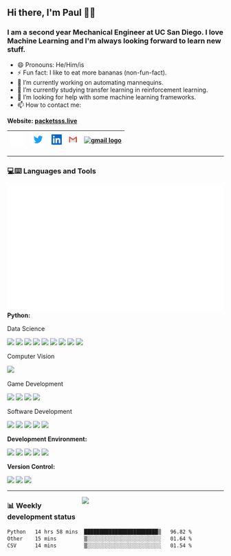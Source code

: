 ## Hi there, I'm Paul 👋👋
### I am a second year Mechanical Engineer at UC San Diego. I love Machine Learning and I'm always looking forward to learn new stuff.


- 😄 Pronouns: He/Him/is
- ⚡ Fun fact: I like to eat more bananas (non-fun-fact).
- 🔭 I’m currently working on automating mannequins.
- 🌱 I’m currently studying transfer learning in reinforcement learning.
- 🤔 I’m looking for help with some machine learning frameworks.
- 📫 How to contact me:

**Website: [packetsss.live](https://packetsss.live/#/)**

| [<img src="https://raw.githubusercontent.com/Delta456/Delta456/master/img/github.png" alt="github logo" width="34">](https://github.com/packetsss) |  [<img src="https://raw.githubusercontent.com/Delta456/Delta456/master/img/twitter.png" alt="twitter logo" width="34">](https://twitter.com/pyj2001) |  [<img src="https://github.com/Amchuz/Amchuz/blob/master/linkedin.jpeg" alt="linkedin logo" width="24">](https://www.linkedin.com/in/paul-pan001/) |  [<img src="https://github.com/Amchuz/Amchuz/blob/master/gmail.jpeg" alt="gmail logo" width="24">](mailto:paulbigpan@gmail.com) |  [<img src="https://upload.wikimedia.org/wikipedia/commons/thumb/e/e7/Instagram_logo_2016.svg/1200px-Instagram_logo_2016.svg.png" alt="gmail logo" width="24">](https://www.instagram.com/_popaz/)
|---|---|---|---|---|

----
### 💻:keyboard: Languages and Tools

<a href="https://github.com/packetsss">
  <img align="right" src="https://github.com/packetsss/Better-readme-stats-forked/blob/master/generated/languages.svg" />
</a>


  **Python:**

Data Science

[<img src="https://img.shields.io/badge/PyTorch-EE4C2C?style=for-the-badge&logo=PyTorch&logoColor=white"/>](https://github.com/packetsss)
[<img src="https://img.shields.io/badge/TensorFlow-FF6F00?style=for-the-badge&logo=TensorFlow&logoColor=white"/>](https://github.com/packetsss)
[<img src="https://img.shields.io/badge/keras-red?style=for-the-badge&logo=keras&logoColor=white"/>](https://github.com/packetsss)
[<img src="https://img.shields.io/badge/scikit_learn-F7931E?style=for-the-badge&logo=scikit-learn&logoColor=white"/>](https://github.com/packetsss)
[<img src="https://img.shields.io/badge/transformers-yellow?style=for-the-badge&logo=huggingface&logoColor=white"/>](https://github.com/packetsss)
[<img src="https://img.shields.io/badge/stable%20baseline3-gray?style=for-the-badge&logo=stablebaseline3&logoColor=white"/>](https://github.com/packetsss)
[<img src="https://img.shields.io/badge/Numpy-777BB4?style=for-the-badge&logo=numpy&logoColor=white" />](https://github.com/packetsss) 
[<img src="https://img.shields.io/badge/Pandas-2C2D72?style=for-the-badge&logo=pandas&logoColor=white"/>](https://github.com/packetsss)
[<img src="https://img.shields.io/badge/matplotlib-green?&style=for-the-badge&logo=matplotlib&logoColor=red"/>](https://github.com/packetsss)

Computer Vision

[<img src="https://img.shields.io/badge/OpenCV-27338e?style=for-the-badge&logo=OpenCV&logoColor=white"/>](https://github.com/packetsss)

Game Development

[<img src="https://img.shields.io/badge/gym%20-%23013243.svg?&style=for-the-badge&logo=openaigym&logoColor=white"/>](https://github.com/packetsss)
[<img src="https://img.shields.io/badge/Numba-00A3E0?style=for-the-badge&logo=Numba&logoColor=white"/>](https://github.com/packetsss)
[<img src="https://img.shields.io/badge/pygame-Emerald?&style=for-the-badge&logo=matplotlib&logoColor=red"/>](https://github.com/packetsss)
[<img src="https://img.shields.io/badge/pymunk-black?&style=for-the-badge&logo=pymunk&logoColor=white"/>](https://github.com/packetsss)

Software Development

[<img src="https://img.shields.io/badge/Django-092E20?style=for-the-badge&logo=django&logoColor=green"/>](https://github.com/packetsss)
[<img src="https://img.shields.io/badge/pyQt5-41CD52?style=for-the-badge&logo=qt&logoColor=white"/>](https://github.com/packetsss)
[<img src="https://img.shields.io/badge/tkinter-blue?&style=for-the-badge&logo=tkinter&logoColor=red"/>](https://github.com/packetsss)
[<img src="https://img.shields.io/badge/tweepy%20-%231DA1F2.svg?&style=for-the-badge&logo=twitter&logoColor=white"/>](https://github.com/packetsss)
[<img src="https://img.shields.io/badge/discord%20py-%237289DA.svg?style=for-the-badge&logo=discord&logoColor=white"/>](https://github.com/packetsss)


  **Development Environment:**
  

[<img src="https://img.shields.io/badge/Jupyter-F37626.svg?&style=for-the-badge&logo=Jupyter&logoColor=white" />](https://github.com/packetsss)
[<img src="https://img.shields.io/badge/docker%20-%230db7ed.svg?&style=for-the-badge&logo=docker&logoColor=white" />](https://github.com/packetsss)
[<img src="https://img.shields.io/badge/mysql-000000.svg?style=for-the-badge&logo=mysql&logoColor=white"/>](https://github.com/packetsss)
[<img src="https://img.shields.io/badge/VS%20Code-0078d7.svg?&style=for-the-badge&logo=visual-studio-code&logoColor=white"/>](https://github.com/packetsss)
[<img src="https://img.shields.io/badge/PyCharm-000000.svg?&style=for-the-badge&logo=PyCharm&logoColor=white"/>](https://github.com/packetsss)


  **Version Control:**
  
[<img src="https://img.shields.io/badge/git%20-%23F05033.svg?&style=for-the-badge&logo=git&logoColor=white"/>](https://github.com/packetsss)
[<img src="https://img.shields.io/badge/github%20-%23121011.svg?&style=for-the-badge&logo=github&logoColor=white"/>](https://github.com/packetsss)
[<img src="https://img.shields.io/badge/AWS-%23FF9900.svg?style=for-the-badge&logo=amazon-aws&logoColor=white"/>](https://github.com/packetsss)

----


[<img align='right' width="330" src="https://github-readme-stats.vercel.app/api?username=packetsss&count_private=true&show_icons=true">](https://github.com/packetsss)

### 📊 Weekly development status
<!--START_SECTION:waka-->
```text
Python   14 hrs 58 mins  ████████████████████████▒   96.82 % 
Other    15 mins         ▒░░░░░░░░░░░░░░░░░░░░░░░░   01.64 % 
CSV      14 mins         ▒░░░░░░░░░░░░░░░░░░░░░░░░   01.54 % 
```
<!--END_SECTION:waka-->
